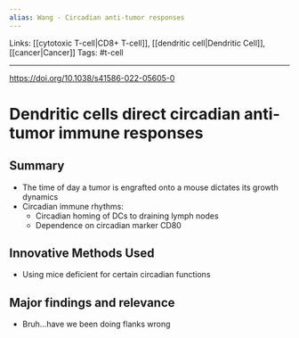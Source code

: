 ```yaml
---
alias: Wang - Circadian anti-tumor responses
---
```


Links: [[cytotoxic T-cell|CD8+ T-cell]], [[dendritic cell|Dendritic Cell]], [[cancer|Cancer]]
Tags: #t-cell 

---

https://doi.org/10.1038/s41586-022-05605-0

# Dendritic cells direct circadian anti-tumor immune responses

## Summary
- The time of day a tumor is engrafted onto a mouse dictates its growth dynamics
- Circadian immune rhythms:
	- Circadian homing of DCs to draining lymph nodes
	- Dependence on circadian marker CD80

## Innovative Methods Used
- Using mice deficient for certain circadian functions

## Major findings and relevance
- Bruh...have we been doing flanks wrong